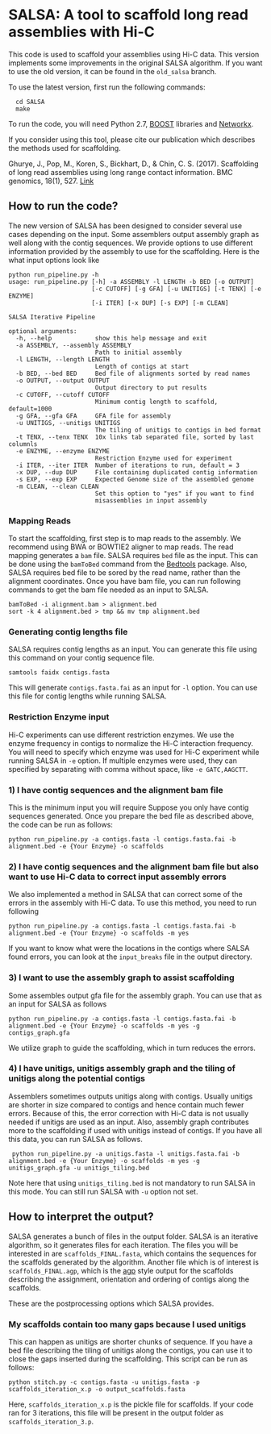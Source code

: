 # SALSA: A tool to scaffold long read assemblies with Hi-C 


This code is used to scaffold your assemblies using Hi-C data. This version implements some improvements in the original SALSA algorithm. If you want to use the old version, it can be found in the `old_salsa` branch. 

To use the latest version, first run the following commands:
```
  cd SALSA
  make
```

To run the code, you will need Python 2.7, [BOOST](http://www.boost.org/) libraries and [Networkx](https://networkx.github.io/).


If you consider using this tool, please cite our publication which describes the methods used for scaffolding.

Ghurye, J., Pop, M., Koren, S., Bickhart, D., & Chin, C. S. (2017). Scaffolding of long read assemblies using long range contact information. BMC genomics, 18(1), 527. [Link](https://bmcgenomics.biomedcentral.com/articles/10.1186/s12864-017-3879-z)

## How to run the code?

The new version of SALSA has been designed to consider several use cases depending on the input. Some assemblers output assembly graph as well along with the contig sequences. We provide options to use different information provided by the assembly to use for the scaffolding. Here is the what input options look like

```
python run_pipeline.py -h
usage: run_pipeline.py [-h] -a ASSEMBLY -l LENGTH -b BED [-o OUTPUT]
                       [-c CUTOFF] [-g GFA] [-u UNITIGS] [-t TENX] [-e ENZYME]
                       [-i ITER] [-x DUP] [-s EXP] [-m CLEAN]

SALSA Iterative Pipeline

optional arguments:
  -h, --help            show this help message and exit
  -a ASSEMBLY, --assembly ASSEMBLY
                        Path to initial assembly
  -l LENGTH, --length LENGTH
                        Length of contigs at start
  -b BED, --bed BED     Bed file of alignments sorted by read names
  -o OUTPUT, --output OUTPUT
                        Output directory to put results
  -c CUTOFF, --cutoff CUTOFF
                        Minimum contig length to scaffold, default=1000
  -g GFA, --gfa GFA     GFA file for assembly
  -u UNITIGS, --unitigs UNITIGS
                        The tiling of unitigs to contigs in bed format
  -t TENX, --tenx TENX  10x links tab separated file, sorted by last columnls
  -e ENZYME, --enzyme ENZYME
                        Restriction Enzyme used for experiment
  -i ITER, --iter ITER  Number of iterations to run, default = 3
  -x DUP, --dup DUP     File containing duplicated contig information
  -s EXP, --exp EXP     Expected Genome size of the assembled genome
  -m CLEAN, --clean CLEAN
                        Set this option to "yes" if you want to find
                        misassemblies in input assembly
```

### Mapping Reads

To start the scaffolding, first step is to map reads to the assembly. We recommend using BWA or BOWTIE2 aligner to map reads. The read mapping generates a `bam` file. SALSA requires `bed` file as the input. This can be done using the `bamToBed` command from the [Bedtools](http://bedtools.readthedocs.io/en/latest/) package. Also, SALSA requires bed file to be sored by the read name, rather than the alignment coordinates. Once you have bam file, you can run following commands to get the bam
file needed as an input to SALSA.

```
bamToBed -i alignment.bam > alignment.bed
sort -k 4 alignment.bed > tmp && mv tmp alignment.bed
```

### Generating contig lengths file

SALSA requires contig lengths as an input. You can generate this file using this command on your contig sequence file.
```
samtools faidx contigs.fasta
```

This will generate `contigs.fasta.fai` as an input for `-l` option. You can use this file for contig lengths while running SALSA.

### Restriction Enzyme input

Hi-C experiments can use different restriction enzymes. We use the enzyme frequency in contigs to normalize the Hi-C interaction frequency. You will need to specify which enzyme was used for Hi-C experiment while running SALSA in `-e` option. If multiple enzymes were used, they can specified by separating with comma without space, like `-e GATC,AAGCTT`.


### 1) I have contig sequences and the alignment bam file
This is the minimum input you will require Suppose you only have contig sequences generated. Once you prepare the bed file as described above, the code can be run as follows:
```
python run_pipeline.py -a contigs.fasta -l contigs.fasta.fai -b alignment.bed -e {Your Enzyme} -o scaffolds 
```

### 2) I have contig sequences and the alignment bam file but also want to use Hi-C data to correct input assembly errors

We also implemented a method in SALSA that can correct some of the errors in the assembly with Hi-C data. To use this method, you need to run following
```
python run_pipeline.py -a contigs.fasta -l contigs.fasta.fai -b alignment.bed -e {Your Enzyme} -o scaffolds -m yes
```

If you want to know what were the locations in the contigs where SALSA found errors, you can look at the `input_breaks` file in the output directory.

### 3) I want to use the assembly graph to assist scaffolding 

Some assembles output gfa file for the assembly graph. You can use that as an input for SALSA as follows

```
python run_pipeline.py -a contigs.fasta -l contigs.fasta.fai -b alignment.bed -e {Your Enzyme} -o scaffolds -m yes -g contigs_graph.gfa
```

We utilize graph to guide the scaffolding, which in turn reduces the errors.

### 4) I have unitigs, unitigs assembly graph and the tiling of unitigs along the potential contigs

Assemblers sometimes outputs unitigs along with contigs. Usually unitigs are shorter in size compared to contigs and hence contain much fewer errors. Because of this, the error correction with Hi-C data is not usually needed if unitigs are used as an input. Also, assembly graph contributes more to the scaffolding if used with unitigs instead of contigs. If you have all this data, you can run SALSA as follows.

```
 python run_pipeline.py -a unitigs.fasta -l unitigs.fasta.fai -b alignment.bed -e {Your Enzyme} -o scaffolds -m yes -g unitigs_graph.gfa -u unitigs_tiling.bed
```

Note here that using `unitigs_tiling.bed` is not mandatory to run SALSA in this mode. You can still run SALSA with `-u` option not set.


## How to interpret the output?

SALSA generates a bunch of files in the output folder. SALSA is an iterative algorithm, so it generates files for each iteration. The files you will be interested in are `scaffolds_FINAL.fasta`, which contains the sequences for the scaffolds generated by the algorithm. Another file which is of interest is `scaffolds_FINAL.agp`, which is the [agp](https://www.ncbi.nlm.nih.gov/assembly/agp/AGP_Specification/) style output for the scaffolds describing the assignment, orientation and ordering of contigs along the scaffolds.

These are the postprocessing options which SALSA provides.

### My scaffolds contain too many gaps because I used unitigs

This can happen as unitigs are shorter chunks of sequence. If you have a bed file describing the tiling of unitigs along the contigs, you can use it to close the gaps inserted during the scaffolding. This script can be run as follows:
```
python stitch.py -c contigs.fasta -u unitigs.fasta -p scaffolds_iteration_x.p -o output_scaffolds.fasta
```
Here, `scaffolds_iteration_x.p` is the pickle file for scaffolds. If your code ran for 3 iterations, this file will be present in the output folder as `scaffolds_iteration_3.p`.  
